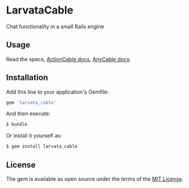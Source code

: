 # LarvataCable
Chat functionality in a small Rails engine

## Usage
Read the specs, [ActionCable
docs](https://guides.rubyonrails.org/action_cable_overview.html), [AnyCable docs](https://docs.anycable.io).

## Installation
Add this line to your application's Gemfile:

```ruby
gem 'larvata_cable'
```

And then execute:
```bash
$ bundle
```

Or install it yourself as:
```bash
$ gem install larvata_cable
```

## License
The gem is available as open source under the terms of the [MIT License](https://opensource.org/licenses/MIT).
